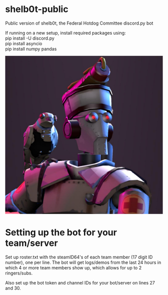 # shelb0t-public
Public version of shelb0t, the Federal Hotdog Committee discord.py bot

If running on a new setup, install required packages using:  
pip install -U discord.py  
pip install asyncio  
pip install numpy pandas  

![shelb0t](shelb0t-avatar.jpg?raw=true "shelb0t")

# Setting up the bot for your team/server
Set up roster.txt with the steamID64's of each team member (17 digit ID number), one per line. The bot will get logs/demos from the last 24 hours in which 4 or more team members show up, which allows for up to 2 ringers/subs.

Also set up the bot token and channel IDs for your bot/server on lines 27 and 30.
